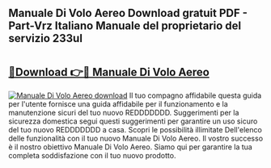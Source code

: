 ## Manuale Di Volo Aereo Download gratuit PDF - Part-Vrz Italiano Manuale del proprietario del servizio 233ul

# <h2><a href="http://dffckak.blite.top/?on=Manuale+Di+Volo+Aereo">🔗Download 👉🔴 Manuale Di Volo Aereo</a></h2>

[![Manuale Di Volo Aereo download](https://i.imgur.com/lujVjoI.png)](http://dffckak.blite.top/?on=Manuale+Di+Volo+Aereo)
Il tuo compagno affidabile questa guida per l'utente fornisce una guida affidabile per il funzionamento e la manutenzione sicuri del tuo nuovo REDDDDDDD. Suggerimenti per la sicurezza domestica segui questi suggerimenti per garantire un uso sicuro del tuo nuovo REDDDDDDD a casa. Scopri le possibilità illimitate Dell'elenco delle funzionalità con il tuo nuovo Manuale Di Volo Aereo. Il vostro successo è il nostro obiettivo Manuale Di Volo Aereo. Siamo qui per garantire la tua completa soddisfazione con il tuo nuovo prodotto.
